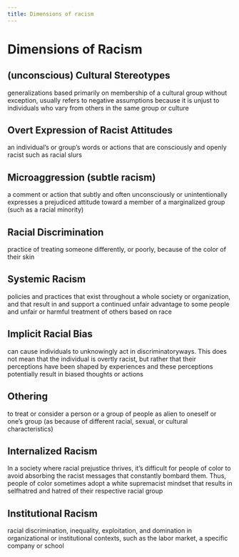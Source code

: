 ```yaml
---
title: Dimensions of racism
---
```

# Dimensions of Racism

## (unconscious) Cultural Stereotypes

generalizations based primarily on membership of a cultural group without exception, usually refers to negative assumptions because it is unjust to individuals who vary from others in the same group or culture

## Overt Expression of Racist Attitudes

an individual’s or group’s words or actions that are consciously and openly racist such as racial slurs

## Microaggression (subtle racism)

a comment or action that subtly and often unconsciously or unintentionally expresses a prejudiced attitude toward a member of a marginalized group (such as a racial minority)

## Racial Discrimination

practice of treating someone differently, or poorly, because of the color of their skin

## Systemic Racism

policies and practices that exist throughout a whole society or organization, and that result in and support a continued unfair advantage to some people and unfair or harmful treatment of others based on race

## Implicit Racial Bias

can cause individuals to unknowingly act in discriminatoryways. This does not mean that the individual is overtly racist, but rather that their perceptions have been shaped by experiences and these perceptions potentially result in biased thoughts or actions

## Othering

to treat or consider a person or a group of people as alien to oneself or one’s group (as because of different racial, sexual, or cultural characteristics)

## Internalized Racism

In a society where racial prejustice thrives, it’s difficult for people of color to avoid absorbing the racist messages that constantly bombard them. Thus, people of color sometimes adopt a white supremacist mindset that results in selfhatred and hatred of their respective racial group

## Institutional Racism

racial discrimination, inequality, exploitation, and domination in organizational or institutional contexts, such as the labor market, a specific company or school